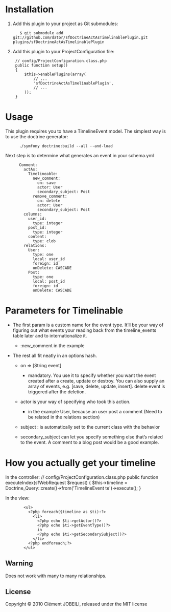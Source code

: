 Installation
============

1. Add this plugin to your project as Git submodules:

          $ git submodule add git://github.com/dator/sfDoctrineActAsTimelinablePlugin.git plugins/sfDoctrineActAsTimelinablePlugin


  2. Add this plugin to your ProjectConfiguration file:

          // config/ProjectConfiguration.class.php
          public function setup()
          {
              $this->enablePlugins(array(
                  // ...
                  'sfDoctrineActAsTimelinablePlugin',
                  // ...
              ));
          }

Usage
=====
This plugin requires you to have a TimelineEvent model. The simplest way is to use the doctrine generator:

          ./symfony doctrine:build --all --and-load
          
Next step is to determine what generates an event in your schema.yml

          Comment:
            actAs:
              Timelineable:
                new_comment: 
                  on: save
                  actor: User
                  secondary_subject: Post
                remove_comment:
                  on: delete
                  actor: User
                  secondary_subject: Post
            columns:
              user_id:
                type: integer
              post_id:
                type: integer
              content:
                type: clob
            relations:
              User:
                type: one
                local: user_id
                foreign: id
                onDelete: CASCADE
              Post:
                type: one
                local: post_id
                foreign: id
                onDelete: CASCADE
                
Parameters for Timelinable
==========================

- The first param is a custom name for the event type. It’ll be your way of figuring out what events your reading back from the timeline_events table later and to internationalize it. 
  - :new_comment in the example 

- The rest all fit neatly in an options hash. 
  - on => [String event] 
    - mandatory. You use it to specify whether you want the event created after a create, update or destroy. You can also supply an array of events, e.g. [save, delete, update, insert]. delete event is triggered after the deletion.
    
  - actor is your way of specifying who took this action.
    - in the example User, because an user post a comment (Need to be related in the relations section)
  - subject : is automatically set to the current class with the behavior
  - secondary_subject can let you specify something else that’s related to the event. A comment to a blog post would be a good example. 
  
  
How you actually get your timeline
==================================

In the controller:
            // config/ProjectConfiguration.class.php
            public function executeIndex(sfWebRequest $request)
            {
              $this->timeline = Doctrine_Query::create()->from('TimelineEvent te')->execute();
            }
            
In the view:

            <ul>
              <?php foreach($timeline as $ti):?>
                <li>
                  <?php echo $ti->getActor()?> 
                  <?php echo $ti->getEventType()?> 
                  in
                  <?php echo $ti->getSecondarySubject()?>
                </li>
              <?php endforeach;?>
            </ul>

            
Warning
-------

Does not work with many to many relationships.

License
-------
Copyright © 2010 Clément JOBEILI, released under the MIT license     